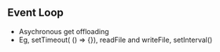 ## Event Loop
- Asychronous get offloading
- Eg, setTimeout( () => {}), readFile and writeFile, setInterval()